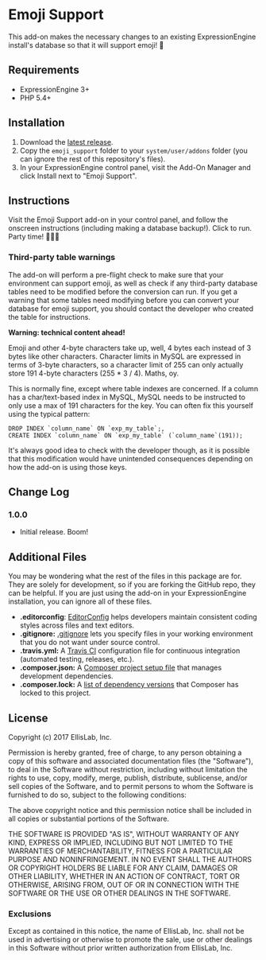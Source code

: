 # Emoji Support

This add-on makes the necessary changes to an existing ExpressionEngine install's database so that it will support emoji! 🎉

## Requirements

- ExpressionEngine 3+
- PHP 5.4+

## Installation

1. Download the [latest release](https://github.com/EllisLab/Emoji-Support/releases/latest).
2. Copy the `emoji_support` folder to your `system/user/addons` folder (you can ignore the rest of this repository's files).
3. In your ExpressionEngine control panel, visit the Add-On Manager and click Install next to "Emoji Support".

## Instructions

Visit the Emoji Support add-on in your control panel, and follow the onscreen instructions (including making a database backup!). Click to run. Party time! 🎊💃🕺

### Third-party table warnings

The add-on will perform a pre-flight check to make sure that your environment can support emoji, as well as check if any third-party database tables need to be modified before the conversion can run. If you get a warning that some tables need modifying before you can convert your database for emoji support, you should contact the developer who created the table for instructions.

**Warning: technical content ahead!**

Emoji and other 4-byte characters take up, well, 4 bytes each instead of 3 bytes like other characters. Character limits in MySQL are expressed in terms of 3-byte characters, so a character limit of 255 can only actually store 191 4-byte characters (255 * 3 / 4). Maths, oy.

This is normally fine, except where table indexes are concerned. If a column has a char/text-based index in MySQL, MySQL needs to be instructed to only use a max of 191 characters for the key. You can often fix this yourself using the typical pattern:

```
DROP INDEX `column_name` ON `exp_my_table`;,
CREATE INDEX `column_name` ON `exp_my_table` (`column_name`(191));
```

It's always good idea to check with the developer though, as it is possible that this modification would have unintended consequences depending on how the add-on is using those keys.

## Change Log

### 1.0.0

- Initial release. Boom!

## Additional Files

You may be wondering what the rest of the files in this package are for. They are solely for development, so if you are forking the GitHub repo, they can be helpful. If you are just using the add-on in your ExpressionEngine installation, you can ignore all of these files.

- **.editorconfig**: [EditorConfig](http://editorconfig.org) helps developers maintain consistent coding styles across files and text editors.
- **.gitignore:** [.gitignore](https://git-scm.com/docs/gitignore) lets you specify files in your working environment that you do not want under source control.
- **.travis.yml:** A [Travis CI](https://travis-ci.org) configuration file for continuous integration (automated testing, releases, etc.).
- **.composer.json:** A [Composer project setup file](https://getcomposer.org/doc/01-basic-usage.md) that manages development dependencies.
- **.composer.lock:** A [list of dependency versions](https://getcomposer.org/doc/01-basic-usage.md#composer-lock-the-lock-file) that Composer has locked to this project.

## License

Copyright (c) 2017 EllisLab, Inc.

Permission is hereby granted, free of charge, to any person obtaining a copy of this software and associated documentation files (the "Software"), to deal in the Software without restriction, including without limitation the rights to use, copy, modify, merge, publish, distribute, sublicense, and/or sell copies of the Software, and to permit persons to whom the Software is furnished to do so, subject to the following conditions:

The above copyright notice and this permission notice shall be included in all copies or substantial portions of the Software.

THE SOFTWARE IS PROVIDED "AS IS", WITHOUT WARRANTY OF ANY KIND, EXPRESS OR IMPLIED, INCLUDING BUT NOT LIMITED TO THE WARRANTIES OF MERCHANTABILITY, FITNESS FOR A PARTICULAR PURPOSE AND NONINFRINGEMENT. IN NO EVENT SHALL THE AUTHORS OR COPYRIGHT HOLDERS BE LIABLE FOR ANY CLAIM, DAMAGES OR OTHER LIABILITY, WHETHER IN AN ACTION OF CONTRACT, TORT OR OTHERWISE, ARISING FROM, OUT OF OR IN CONNECTION WITH THE SOFTWARE OR THE USE OR OTHER DEALINGS IN THE SOFTWARE.

### Exclusions

Except as contained in this notice, the name of EllisLab, Inc. shall not be used in advertising or otherwise to promote the sale, use or other dealings in this Software without prior written authorization from EllisLab, Inc.
